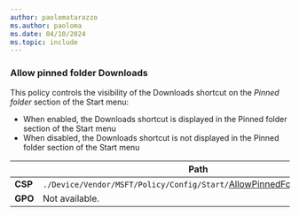 ```yaml
---
author: paolomatarazzo
ms.author: paoloma
ms.date: 04/10/2024
ms.topic: include
---
```


### Allow pinned folder Downloads

This policy controls the visibility of the Downloads shortcut on the *Pinned folder* section of the Start menu:

- When enabled, the Downloads shortcut is displayed in the Pinned folder section of the Start menu
- When disabled, the Downloads shortcut is not displayed in the Pinned folder section of the Start menu

|  | Path |
|--|--|
| **CSP** | `./Device/Vendor/MSFT/Policy/Config/Start/`[AllowPinnedFolderDownloads](/windows/client-management/mdm/policy-csp-start#allowpinnedfolderdownloads) |
| **GPO** | Not available. |
